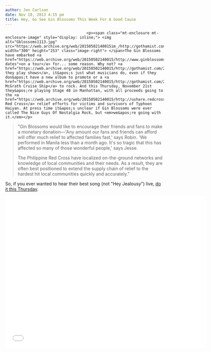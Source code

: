 ```yaml
---
author: Jen Carlson
date: Nov 18, 2013 4:15 pm
title: Hey, Go See Gin Blossoms This Week For A Good Cause
---
```


	
										<p><span class="mt-enclosure mt-enclosure-image" style="display: inline;"> <img alt="Gblossoms1113.jpg" src="https://web.archive.org/web/20150502140015im_/http://gothamist.com/attachments/arts_jen/Gblossoms1113.jpg" width="300" height="253" class="image-right"> </span>The Gin Blossoms have embarked <a href="https://web.archive.org/web/20150502140015/http://www.ginblossoms.net/tour-dates">on a tour</a> for... some reason. Why not? <a href="https://web.archive.org/web/20150502140015/http://gothamist.com/2013/01/21/gin_blossoms.php">Sometimes they play shows</a>, it&apos;s just what musicians do, even if they don&apos;t have a new album to promote or a <a href="https://web.archive.org/web/20150502140015/http://gothamist.com/2013/02/28/mark_mcgrath_cancels_90s_cruise.php">Mark McGrath Cruise Ship</a> to rock. And this Thursday, November 21st they&apos;re playing Stage 48 in Manhattan, with all proceeds going to the <a href="https://web.archive.org/web/20150502140015/http://ushare.redcross.org.ph/">Philippine Red Cross</a> relief efforts for victims and survivors of Typhoon Haiyan. At press time it&apos;s unclear if Gin Blossoms were ever called The Nice Guys Of Nostalgia Rock, but <em>we&apos;re going with it.</em></p>

<blockquote>&quot;Gin Blossoms would like to encourage their friends and fans to make a monetary donation&#x2014;&apos;Any amount our fans and friends can afford will offer much relief to affected families fast,&apos; says Robin. &apos;We performed in Manila less than a month ago. It&apos;s so tragic that this has affected so many of those wonderful people,&apos; says Jesse.
 
The Philippine Red Cross have localized on-the-ground networks and knowledge of local communities and their needs. As a result, they are often best positioned to extend the supply chain of relief to the hardest hit local communities quickly and accurately.&quot;</blockquote>
 
So, if you ever wanted to hear their best song (not &quot;Hey Jealousy&quot;) live, <a href="https://web.archive.org/web/20150502140015/http://www.ginblossoms.net/212-gin-blossoms-rockin-for-philippines">do it this Thursday</a>.

<p><iframe width="640" height="480" src="//web.archive.org/web/20150502140015if_/http://www.youtube.com/embed/1qB6XdAkkAo" frameborder="0" allowfullscreen></iframe></p>					
										
									
				